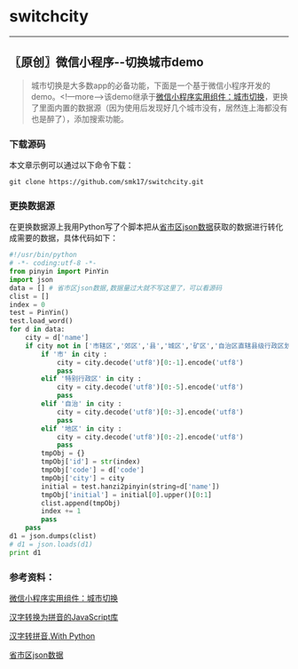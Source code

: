 # switchcity
---
〖原创〗微信小程序--切换城市demo
---

> 城市切换是大多数app的必备功能，下面是一个基于微信小程序开发的demo。<!—more—>该demo继承于[微信小程序实用组件：城市切换](http://www.wxapp-union.com/thread-1644-1-1.html)，更换了里面内置的数据源（因为使用后发现好几个城市没有，居然连上海都没有也是醉了），添加搜索功能。

### 下载源码

本文章示例可以通过以下命令下载：

~~~ shell
git clone https://github.com/smk17/switchcity.git
~~~
### 更换数据源

在更换数据源上我用Python写了个脚本把从[省市区json数据](https://www.oschina.net/code/snippet_149862_53831)获取的数据进行转化成需要的数据，具体代码如下：

~~~ Python
#!/usr/bin/python
# -*- coding:utf-8 -*-
from pinyin import PinYin
import json
data = [] # 省市区json数据,数据量过大就不写这里了，可以看源码
clist = []
index = 0
test = PinYin()
test.load_word()
for d in data:
	city = d['name']
	if city not in ['市辖区','郊区','县','城区','矿区','自治区直辖县级行政区划'] and '省' not in city and d['level'] < 3 :
		if '市' in city :
			city = city.decode('utf8')[0:-1].encode('utf8')
			pass
		elif '特别行政区' in city :
			city = city.decode('utf8')[0:-5].encode('utf8')
			pass
		elif '自治' in city :
			city = city.decode('utf8')[0:-3].encode('utf8')
			pass
		elif '地区' in city :
			city = city.decode('utf8')[0:-2].encode('utf8')
			pass
		tmpObj = {}
		tmpObj['id'] = str(index)
		tmpObj['code'] = d['code']
		tmpObj['city'] = city
		initial = test.hanzi2pinyin(string=d['name'])
		tmpObj['initial'] = initial[0].upper()[0:1]
		clist.append(tmpObj)
		index += 1
		pass
	pass
d1 = json.dumps(clist)
# d1 = json.loads(d1)
print d1
~~~



### 参考资料：

[微信小程序实用组件：城市切换](http://www.wxapp-union.com/thread-1644-1-1.html)

[汉字转换为拼音的JavaScript库](https://my.oschina.net/tommyfok/blog/202412)

[汉字转拼音,With Python](https://github.com/cleverdeng/pinyin.py)

[省市区json数据](https://www.oschina.net/code/snippet_149862_53831)
